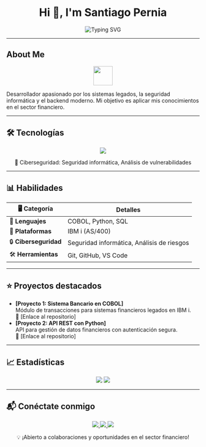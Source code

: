 <h1 align="center">Hi 👋, I'm Santiago Pernia</h1>
<p align="center">
  <img src="https://readme-typing-svg.herokuapp.com/?lines=Software+Developer+%7C+COBOL,+Python,+SQL+%7C+Cybersecurity+Enthusiast&font=Fira+Code&pause=1000" alt="Typing SVG" />
</p>

---

## About Me
<p align="center">
  <picture><img src="https://github.com/7oSkaaa/7oSkaaa/blob/main/Images/about_me.gif?raw=true" width="50px"></picture>
</p>
Desarrollador apasionado por los sistemas legados, la seguridad informática y el backend moderno. Mi objetivo es aplicar mis conocimientos en el sector financiero.

---

## 🛠️ Tecnologías
<p align="center">
  <img src="https://skillicons.dev/icons?i=cobol,sql,ibm,python,git&theme=dark&perline=5" />
</p>
<p align="center">🔐 Ciberseguridad: Seguridad informática, Análisis de vulnerabilidades</p>

---

## 📊 Habilidades
<p align="center">

| 🖥️ Categoría          | Detalles                                    |
|-----------------------|---------------------------------------------|
| 🐍 **Lenguajes**      | COBOL, Python, SQL                          |
| 💾 **Plataformas**    | IBM i (AS/400)                              |
| 🔒 **Ciberseguridad** | Seguridad informática, Análisis de riesgos  |
| 🛠️ **Herramientas**   | Git, GitHub, VS Code                        |

</p>

---

## ⭐ Proyectos destacados
- **[Proyecto 1: Sistema Bancario en COBOL]**  
  Módulo de transacciones para sistemas financieros legados en IBM i.  
  🔗 [Enlace al repositorio]  
- **[Proyecto 2: API REST con Python]**  
  API para gestión de datos financieros con autenticación segura.  
  🔗 [Enlace al repositorio]

---

## 📈 Estadísticas
<p align="center">
  <img src="https://github-readme-stats.vercel.app/api?username=SantiagoPernia&show_icons=true&theme=dracula&hide_border=true" />
  <img src="https://github-readme-streak-stats.herokuapp.com/?user=SantiagoPernia&theme=dracula&hide_border=true" />
</p>

---

## 📬 Conéctate conmigo
<p align="center">
  <a href="https://www.linkedin.com/in/santiago-pernia/" target="_blank">
    <img src="https://img.shields.io/badge/LinkedIn-0077B5?logo=linkedin&style=flat-square" />
  </a>
  <a href="mailto:tu.email@dominio.com" target="_blank">
    <img src="https://img.shields.io/badge/Email-D14836?logo=gmail&style=flat-square" />
  </a>
  <a href="https://x.com/tu_usuario" target="_blank">
    <img src="https://img.shields.io/badge/X-000000?logo=x&style=flat-square" />
  </a>
</p>

<p align="center">💡 ¡Abierto a colaboraciones y oportunidades en el sector financiero!</p>









